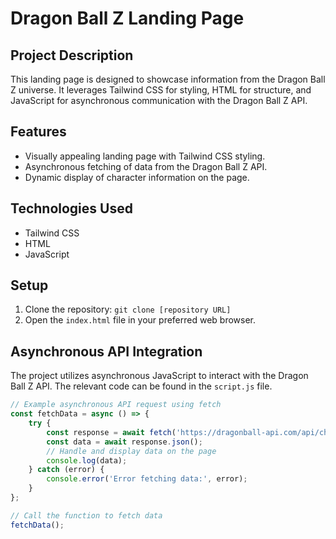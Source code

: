 # Dragon Ball Z Landing Page

## Project Description
This landing page is designed to showcase information from the Dragon Ball Z universe. It leverages Tailwind CSS for styling, HTML for structure, and JavaScript for asynchronous communication with the Dragon Ball Z API.

## Features
- Visually appealing landing page with Tailwind CSS styling.
- Asynchronous fetching of data from the Dragon Ball Z API.
- Dynamic display of character information on the page.

## Technologies Used
- Tailwind CSS
- HTML
- JavaScript

## Setup
1. Clone the repository: `git clone [repository URL]`
2. Open the `index.html` file in your preferred web browser.

## Asynchronous API Integration
The project utilizes asynchronous JavaScript to interact with the Dragon Ball Z API. The relevant code can be found in the `script.js` file.

```javascript
// Example asynchronous API request using fetch
const fetchData = async () => {
    try {
        const response = await fetch('https://dragonball-api.com/api/character/vegeta');
        const data = await response.json();
        // Handle and display data on the page
        console.log(data);
    } catch (error) {
        console.error('Error fetching data:', error);
    }
};

// Call the function to fetch data
fetchData();
